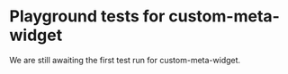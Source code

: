 # Playground tests for custom-meta-widget
We are still awaiting the first test run for custom-meta-widget.
